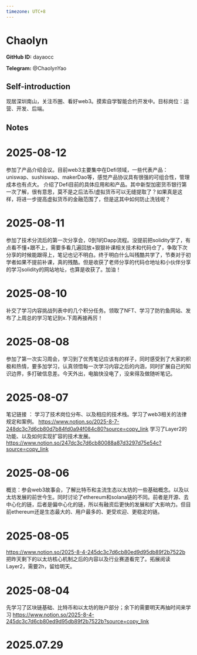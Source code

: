 ```yaml
---
timezone: UTC+8
---
```


# Chaolyn

**GitHub ID:** dayaocc

**Telegram:** @ChaolynYao

## Self-introduction

现居深圳南山，关注币圈、看好web3。摸索自学智能合约开发中。目标岗位：运营、开发、后端。

## Notes

<!-- Content_START -->
# 2025-08-12

参加了产品介绍会议。目前web3主要集中在Defi领域，一些代表产品：uniswap、sushiswap、makerDao等，感觉产品协议具有很强的可组合性，管理成本也有点大。
介绍了Defi目前的具体应用和和产品。其中新型加密货币银行第一次了解，很有意思，莫不是之后法币/虚拟货币可以无缝提取了？如果真是这样，将进一步提高虚拟货币的金融范围了，但是这其中如何防止洗钱呢？

# 2025-08-11

参加了技术分流后的第一次分享会，0到1的Dapp流程。没提前把solidity学了，有点看不懂+跟不上，需要多看几遍回放+狠狠补课相关技术和代码仓了，争取下次分享的时候能跟得上，笔记也记不明白。终于明白什么叫残酷共学了，节奏对于初学者如果不提前补课，真的残酷。但是收获了老师分享的代码仓地址和小伙伴分享的学习solidity的网站地址，也算是收获了。加油！

# 2025-08-10

补交了学习内容挑战列表中的几个积分任务。领取了NFT、学习了防钓鱼网站、发布了上周总的学习笔记到x.下周再接再厉！

# 2025-08-08

参加了第一次实习周会，学习到了优秀笔记应该有的样子，同时感受到了大家的积极和热情，要多加学习，认真领悟每一次学习内容之后的内涵，同时扩展自己的知识边界，多打破信息差。今天外出，电脑快没电了，没来得及做随听笔记。

# 2025-08-07

笔记链接 ：
学习了技术岗位分布、以及相应的技术栈。学习了web3相关的法律规定和案例。
https://www.notion.so/2025-8-7-248dc3c7d6cb80d7b84fd0a94f084c80?source=copy_link
学习了Layer2的功能、以及如何实现扩容的技术发展。
https://www.notion.so/247dc3c7d6cb80088a87d3297d75e54c?source=copy_link

# 2025-08-06

概览：参会web3故事会，了解比特币和主流生态以太坊的一些基础概念。以及以太坊发展的前世今生。同时讨论了ethereum和solana链的不同。前者是开源、去中心化的链，后者是偏中心化的链，所以有融资后更快的发展和扩大影响力。但目前ethereum还是生态最大的、用户最多的、更受欢迎、更稳定的链。

# 2025-08-05

https://www.notion.so/2025-8-4-245dc3c7d6cb80ed9d95db89f2b7522b
把昨天剩下的以太坊核心机制之后的内容以及行业赛道看完了。拓展阅读Layer2，需要2h，留给明天。

# 2025-08-04

先学习了区块链基础、比特币和以太坊的账户部分；余下的需要明天再抽时间来学习
https://www.notion.so/2025-8-4-245dc3c7d6cb80ed9d95db89f2b7522b?source=copy_link


# 2025.07.29


<!-- Content_END -->
